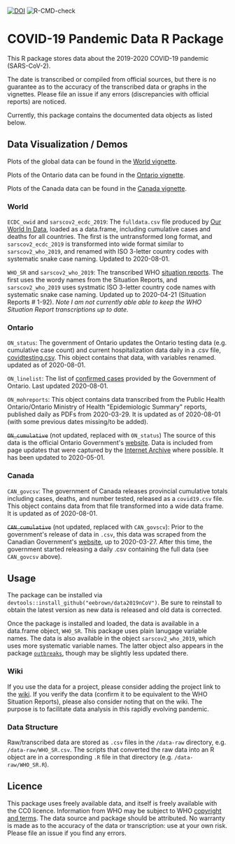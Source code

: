 [![DOI](https://zenodo.org/badge/237660917.svg)](https://zenodo.org/badge/latestdoi/237660917) ![R-CMD-check](https://github.com/eebrown/data2019nCoV/workflows/R-CMD-check/badge.svg)

# COVID-19 Pandemic Data R Package

This R package stores data about the 2019-2020 COVID-19 pandemic (SARS-CoV-2). 

The date is transcribed or compiled from official sources, but there is no guarantee as to the accuracy of the transcribed data or graphs in the vignettes. Please file an issue if any errors (discrepancies with official reports) are noticed.

Currently, this package contains the documented data objects as listed below. 

## Data Visualization / Demos

Plots of the global data can be found in the [World vignette](https://htmlpreview.github.io/?https://github.com/eebrown/data2019nCoV/blob/master/doc/WHO_SR.html). 

Plots of the Ontario data can be found in the [Ontario vignette](https://htmlpreview.github.io/?https://github.com/eebrown/data2019nCoV/blob/master/doc/ON_cumulative.html).

Plots of the Canada data can be found in the [Canada vignette](https://htmlpreview.github.io/?https://github.com/eebrown/data2019nCoV/blob/master/doc/Canada.html).


### World 

`ECDC_owid` and `sarscov2_ecdc_2019`: The `fulldata.csv` file produced by [Our World In Data](https://ourworldindata.org/coronavirus-source-data), loaded as a data.frame, including cumulative cases and deaths for all countries. The first is the untransformed long format, and `sarscov2_ecdc_2019` is transformed into wide format similar to `sarscov2_who_2019`, and renamed with ISO 3-letter country codes with systematic snake case naming. Updated to 2020-08-01.

`WHO_SR` and `sarscov2_who_2019`: The transcribed WHO [situation reports](https://www.who.int/emergencies/diseases/novel-coronavirus-2019/situation-reports). The first uses the wordy names from the Situation Reports, and `sarscov2_who_2019` uses systmatic ISO 3-letter country code names with systematic snake case naming. Updated up to 2020-04-21 (Situation Reports # 1-92). *Note I am not currently able able to keep the WHO Situation Report transcriptions up to date.*

### Ontario

`ON_status`: The government of Ontario updates the Ontario testing data (e.g. cumulative case count) and current hospitalization data daily in a .csv file, [covidtesting.csv](https://data.ontario.ca/dataset/status-of-covid-19-cases-in-ontario). This object contains that data, with variables renamed. updated as of 2020-08-01.

`ON_linelist`: The list of [confirmed cases](https://data.ontario.ca/dataset/confirmed-positive-cases-of-covid-19-in-ontario) provided by the Government of Ontario. Last updated 2020-08-01.

`ON_mohreports`: This object contains data transcribed from the Public Health Ontario/Ontario Ministry of Health "Epidemiologic Summary" reports, published daily as PDFs from 2020-03-29. It is updated as of 2020-08-01 (with some previous dates missing/to be added).

~~`ON_cumulative`~~ (not updated, replaced with `ON_status`) The source of this data is the official Ontario Government's [website](https://www.ontario.ca/page/2019-novel-coronavirus). Data is included from page updates that were captured by the [Internet Archive](https://web.archive.org/web/*/https://www.ontario.ca/page/2019-novel-coronavirus) where possible. It has been updated to 2020-05-01.

### Canada

`CAN_govcsv`: The government of Canada releases provincial cumulative totals including cases, deaths, and number tested, released as a `covid19.csv` file. This object contains data from that file transformed into a wide data frame. It is updated as of 2020-08-01.

~~`CAN_cumulative`~~ (not updated, replaced with `CAN_govscv`): Prior to the government's release of data in `.csv`, this data was scraped from the Canadian Government's [website](https://www.canada.ca/en/public-health/services/diseases/2019-novel-coronavirus-infection.html), up to 2020-03-27. After this time, the government started releasing a daily .csv containing the full data (see `CAN_govcsv` above).


## Usage

The package can be installed via `devtools::install_github("eebrown/data2019nCoV")`. Be sure to reinstall to obtain the latest version as new data is released and old data is corrected.

Once the package is installed and loaded, the data is available in a data.frame object, `WHO_SR`. This package uses plain lanugage variable names. The data is also available in the object `sarscov2_who_2019`, which uses more systematic variable names. The latter object also appears in the package [`outbreaks`](https://github.com/reconhub/outbreaks), though may be slightly less updated there.

### Wiki

If you use the data for a project, please consider adding the project link to the [wiki](https://github.com/eebrown/data2019nCoV/wiki). If you verify the data (confirm it to be equivalent to the WHO Situation Reports), please also consider noting that on the wiki. The purpose is to facilitate data analysis in this rapidly evolving pandemic. 

### Data Structure

Raw/transcribed data are stored as `.csv` files in the `/data-raw` directory, e.g. `/data-raw/WHO_SR.csv`. The scripts that converted the raw data into an R object are in a corresponding `.R` file in that directory (e.g. `/data-raw/WHO_SR.R`).

## Licence

This package uses freely available data, and itself is freely available with the CC0 licence. Information from WHO may be subject to WHO [copyright and terms](https://www.who.int/publishing/copyright/en/). The data source and package should be attributed. No warranty is made as to the accuracy of the data or transcription: use at your own risk. Please file an issue if you find any errors. 